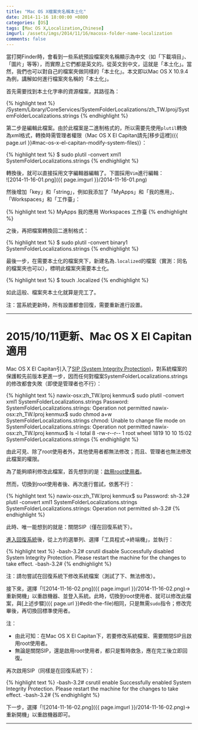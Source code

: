 ```yaml
---
title: "Mac OS X檔案夾名稱本土化"
date: 2014-11-16 18:00:00 +0800
categories: [OS]
tags: [Mac OS X,Localization,Chinese]
imgurl: /assets/imgs/2014/11/16/macosx-folder-name-localization
comments: false
---
```


當打開Finder時，會看到一些系統預設檔案夾名稱顯示為中文（如「下載項目」、「圖片」等等），而實際上它們都是英文的。從英文到中文，這就是「本土化」。當然，我們也可以對自己的檔案夾做同樣的「本土化」。本文即以Mac OS X 10.9.4為例，講解如何進行檔案夾名稱的「本土化」。<!-- more -->  

首先需要找到本土化字串的資源檔案，其路徑為：  

{% highlight text %}
/System/Library/CoreServices/SystemFolderLocalizations/zh_TW.lproj/SystemFolderLocalizations.strings
{% endhighlight %}

<a name="edit-the-file"></a>第二步是編輯此檔案。由於此檔案是二進制格式的，所以需要先使用`plutil`轉換為xml格式，轉換時需管理者權限（Mac OS X El Capitan請先[移步這裡]({{ page.url }}#mac-os-x-el-capitan-modify-system-files)）：  

{% highlight text %}
$ sudo plutil -convert xml1 SystemFolderLocalizations.strings
{% endhighlight %}

轉換後，就可以直接採用文字編輯器編輯了。下圖採用`Vim`進行編輯：  
![2014-11-16-01.png]({{ page.imgurl }}/2014-11-16-01.png)  

然後增加「key」和「string」，例如我添加了「MyApps」和「我的應用」、「Workspaces」和「工作臺」：  

{% highlight text %}
<key>MyApps</key>
<string>我的應用</string>
<key>Workspaces</key>
<string>工作臺</string>
{% endhighlight %}

之後，再把檔案轉換回二進制格式：  

{% highlight text %}
$ sudo plutil -convert binary1 SystemFolderLocalizations.strings
{% endhighlight %}

最後一步，在需要本土化的檔案夾下，新建名為`.localized`的檔案（實測：同名的檔案夾也可以），標明此檔案夾需要本土化。  

{% highlight text %}
$ touch .localized
{% endhighlight %}

如此這般、檔案夾本土化就算是完工了。

注：當系統更新時，所有設置都會回復，需要重新進行設置。  

---

# <a name="mac-os-x-el-capitan-modify-system-files"></a>2015/10/11更新、Mac OS X El Capitan適用  

Mac OS X El Capitan引入了[SIP (System Integrity Protection)](https://en.wikipedia.org/wiki/System_Integrity_Protection)，對系統檔案的保護較先前版本更進一步，因而任何對檔案SystemFolderLocalizations.strings的修改都會失敗（即使是管理者也不行）：

{% highlight text %}
nawix-osx:zh_TW.lproj kenmux$ sudo plutil -convert xml1 SystemFolderLocalizations.strings 
Password:
SystemFolderLocalizations.strings: Operation not permitted
nawix-osx:zh_TW.lproj kenmux$ sudo chmod a+w SystemFolderLocalizations.strings 
chmod: Unable to change file mode on SystemFolderLocalizations.strings: Operation not permitted
nawix-osx:zh_TW.lproj kenmux$ ls -l
total 8
-rw-r--r--  1 root  wheel  1819 10 10 15:02 SystemFolderLocalizations.strings
{% endhighlight %}

由此可見、除了root使用者外，其他使用者都無法修改；而且、管理者也無法修改此檔案的權限。  

為了能夠順利修改此檔案，首先想到的是：[啟用root使用者](https://support.apple.com/zh-tw/HT204012)。  

然而，切換到root使用者後、再次進行嘗試，依舊不行：  

{% highlight text %}
nawix-osx:zh_TW.lproj kenmux$ su
Password:
sh-3.2# plutil -convert xml1 SystemFolderLocalizations.strings
SystemFolderLocalizations.strings: Operation not permitted
sh-3.2# 
{% endhighlight %}

此時、唯一能想到的就是：關閉SIP（僅在回復系統下）。  

[進入回復系統](https://support.apple.com/zh-tw/HT201314)後，從上方的選單列、選擇「工具程式->終端機」，並執行：  

{% highlight text %}
-bash-3.2# csrutil disable
Successfully disabled System Integrity Protection. Please restart the machine for the changes to take effect.
-bash-3.2# 
{% endhighlight %}

注：請勿嘗試在回復系統下修改系統檔案（測試了下、無法修改）。

接下來，選擇「![2014-11-16-02.png]({{ page.imgurl }}/2014-11-16-02.png)->重新開機」以重啟機器、並登入系統。此時，切換到root使用者、就可以修改此檔案，與[上述步驟]({{ page.url }}#edit-the-file)相同，只是無需`sudo`指令；修改完畢後，再切換回標準使用者。  

注：  

- 由此可知：在Mac OS X El Capitan下，若要修改系統檔案、需要關閉SIP且啟用root使用者。  
- 無論是關閉SIP，還是啟用root使用者，都只是暫時救急，應在完工後立即回復。  

再次啟用SIP（同樣是在回復系統下）：  

{% highlight text %}
-bash-3.2# csrutil enable
Successfully enabled System Integrity Protection. Please restart the machine for the changes to take effect.
-bash-3.2# 
{% endhighlight %}

下一步，選擇「![2014-11-16-02.png]({{ page.imgurl }}/2014-11-16-02.png)->重新開機」以重啟機器即可。  

---
